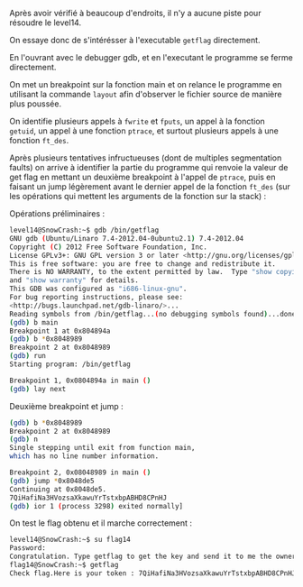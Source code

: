 Après avoir vérifié à beaucoup d'endroits, il n'y a aucune piste pour résoudre le level14.

On essaye donc de s'intérésser à l'executable `getflag` directement.

En l'ouvrant avec le debugger gdb, et en l'executant le programme se ferme directement.

On met un breakpoint sur la fonction main et on relance le programme en utilisant la commande `layout` afin d'observer le fichier source de manière plus poussée.

On identifie plusieurs appels à `fwrite` et `fputs`, un appel à la fonction `getuid`, un appel à une fonction `ptrace`, et surtout plusieurs appels à une fonction `ft_des`.

Après plusieurs tentatives infructueuses (dont de multiples segmentation faults) on arrive à identifier la partie du programme qui renvoie la valeur de get flag en mettant un deuxième breakpoint à l'appel de `ptrace`, puis en faisant un jump légèrement avant le dernier appel de la fonction `ft_des` (sur les opérations qui mettent les arguments de la fonction sur la stack) :

Opérations préliminaires :
```bash
level14@SnowCrash:~$ gdb /bin/getflag
GNU gdb (Ubuntu/Linaro 7.4-2012.04-0ubuntu2.1) 7.4-2012.04
Copyright (C) 2012 Free Software Foundation, Inc.
License GPLv3+: GNU GPL version 3 or later <http://gnu.org/licenses/gpl.html>
This is free software: you are free to change and redistribute it.
There is NO WARRANTY, to the extent permitted by law.  Type "show copying"
and "show warranty" for details.
This GDB was configured as "i686-linux-gnu".
For bug reporting instructions, please see:
<http://bugs.launchpad.net/gdb-linaro/>...
Reading symbols from /bin/getflag...(no debugging symbols found)...done.
(gdb) b main
Breakpoint 1 at 0x804894a
(gdb) b *0x8048989
Breakpoint 2 at 0x8048989
(gdb) run
Starting program: /bin/getflag 

Breakpoint 1, 0x0804894a in main ()
(gdb) lay next
```
Deuxième breakpoint et jump :
```bash
(gdb) b *0x8048989
Breakpoint 2 at 0x8048989
(gdb) n
Single stepping until exit from function main,
which has no line number information.

Breakpoint 2, 0x08048989 in main ()
(gdb) jump *0x8048de5
Continuing at 0x8048de5.
7QiHafiNa3HVozsaXkawuYrTstxbpABHD8CPnHJ
(gdb) ior 1 (process 3298) exited normally]
```
On test le flag obtenu et il marche correctement :

```bash
level14@SnowCrash:~$ su flag14
Password: 
Congratulation. Type getflag to get the key and send it to me the owner of this livecd :)
flag14@SnowCrash:~$ getflag
Check flag.Here is your token : 7QiHafiNa3HVozsaXkawuYrTstxbpABHD8CPnHJ
```
